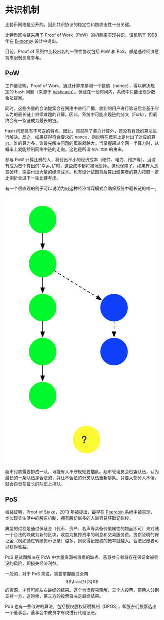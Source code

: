 # 共识机制

比特币网络是公开的，因此共识协议的稳定性和防攻击性十分关键。

比特币区块链采用了 Proof of Work（PoW）的机制来实现共识，该机制于 1998 年在 [B-money](http://www.weidai.com/bmoney.txt) 设计中提出。

目前，Proof of 系列中比较出名的一致性协议包括 PoW 和 PoS，都是通过经济惩罚来限制恶意参与。

## PoW

工作量证明，Proof of Work，通过计算来猜测一个数值（nonce），得以解决规定的 hash 问题（来源于 [hashcash]()）。保证在一段时间内，系统中只能出现少数合法提案。

同时，这些少量的合法提案会在网络中进行广播，收到的用户进行验证后会基于它认为的最长链上继续难题的计算。因此，系统中可能出现链的分叉（Fork），但最终会有一条链成为最长的链。

hash 问题具有不可逆的特点，因此，目前除了暴力计算外，还没有有效的算法进行解决。反之，如果获得符合要求的 nonce，则说明在概率上是付出了对应的算力。谁的算力多，谁最先解决问题的概率就越大。当掌握超过全网一半算力时，从概率上就能控制网络中链的走向。这也是所谓 `51% 攻击` 的由来。

参与 PoW 计算比赛的人，将付出不小的经济成本（硬件、电力、维护等）。当没有成为首个算出的“幸运儿”时，这些成本都将被沉没掉。这也保障了，如果有人恶意破坏，需要付出大量的经济成本。也有设计试图将后算出结果者的算力按照一定比例折合进下一轮比赛考虑。

有一个很直观的例子可以说明为何这种经济博弈模式会确保系统中最长链的唯一。

![PoW 保证一致性](pow.png)

超市付款需要排成一队，可能有人不守规矩要插队。超市管理员会检查队伍，认为最长的一条队伍是合法的，并让不合法的分叉队伍重新排队。只要大部分人不傻，就会自觉在最长的队伍上排队。

## PoS

权益证明，Proof of Stake，2013 年被提出，最早在 [Peercoin]() 系统中被实现，类似现实生活中的股东机制，拥有股份越多的人越容易获取记账权。

典型的过程是通过保证金（代币、资产、名声等具备价值属性的物品即可）来对赌一个合法的块成为新的区块，收益为抵押资本的利息和交易服务费。提供证明的保证金（例如通过转账货币记录）越多，则获得记账权的概率就越大。合法记账者可以获得收益。

PoS 是试图解决在 PoW 中大量资源被浪费的缺点。恶意参与者将存在保证金被罚没的风险，即损失经济利益。

一般的，对于 PoS 来说，需要掌握超过全网 $$\frac{1}{3}$$ 的资源，才有可能左右最终的结果。这个也很容易理解，三个人投票，前两人分别支持一方，这时候，第三方的投票将决定最终结果。

PoS 也有一些改进的算法，包括授权股权证明机制（DPOS），即股东们投票选出一个董事会，董事会中成员才有权进行代理记账。
